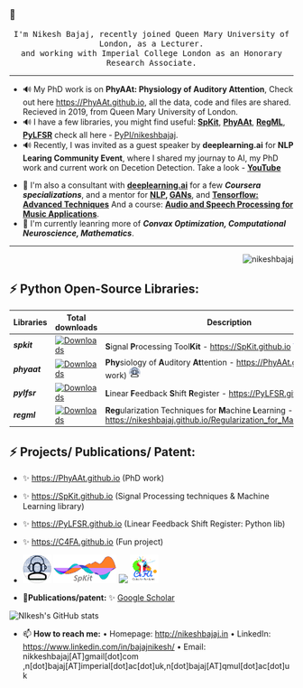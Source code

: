 ### 👋

<p align="center">
  <samp>I'm Nikesh Bajaj, recently joined Queen Mary University of London, as a Lecturer. </samp><br>
  <samp>and working with Imperial College London as an Honorary Research Associate.</samp>
</p>


__________

<!--
**Nikeshbajaj/nikeshbajaj** is a ✨ _special_ ✨ repository because its `README.md` (this file) appears on your GitHub profile.
-->
<!--
- 🔭 I'm currently working on Behavioral Analytics: **Deception Detection** in conversation at [**University of East London**](https://www.uel.ac.uk), as a postdoctoral research fellow.
-->
- 🔊 My PhD work is on **PhyAAt: Physiology of Auditory Attention**, Check out here https://PhyAAt.github.io, all the data, code and files are shared. Recieved in 2019, from Queen Mary University of London.
- 🔊 I have a few libraries, you might find useful: [**SpKit**](https://SpKit.github.io), [**PhyAAt**](https://PhyAAt.github.io), [**RegML**](https://pypi.org/project/regml/), [**PyLFSR**](https://pypi.org/project/pylfsr/) check all here - [PyPI/nikeshbajaj](https://pypi.org/user/nikeshbajaj/).
- 🔊 Recently, I was invited as a guest speaker by **deeplearning.ai** for **NLP Learing Community Event**, where I shared my journay to AI, my PhD work and current work on Decetion Detection. Take a look - [**YouTube**](https://www.youtube.com/watch?v=vMnBE9FF9vg)
<!--
- 🔊 I have **5+ years** of teaching experience, have been working on machine learning and signal processing for **10 years**.
-->
- 👯 I'm also a consultant with [**deeplearning.ai**](https://www.deeplearning.ai/) for a few ***Coursera specializations***, and a mentor for **[NLP](https://www.coursera.org/specializations/natural-language-processing), [GANs](https://www.coursera.org/specializations/generative-adversarial-networks-gans)**, and **[Tensorflow: Advanced Techniques](https://www.coursera.org/specializations/tensorflow-advanced-techniques)** And a course:  [**Audio and Speech Processing for Music Applications**](https://www.coursera.org/learn/audio-signal-processing).
- 🌱 I'm currently leanring more of ***Convax Optimization, Computational Neuroscience, Mathematics***. 
<!--
I'm always looking for someone to learn from/with these. (*Computational Neuroscience methods, Behaviour analysis, psychology* ~ all about Brain :) ) 
- 👯 I’m looking to collaborate on ..
- 💬 Ask me about ...https://github.com/PhyAAt/PhyAAt.github.io/blob/master/assets/logos/phyaat_logo%20-%20Copy.png
-->
-------
<p align="right"> <img src="https://komarev.com/ghpvc/?username=nikeshbajaj" alt="nikeshbajaj" /></p>

## ⚡ **Python Open-Source Libraries:**

| **Libraries**   | **Total downloads** |**Description** |
| -----------     | ----------- |----------- | 
| ***spkit***   | [![Downloads](https://pepy.tech/badge/spkit)](https://pepy.tech/project/spkit)   |   **S**ignal **P**rocessing Tool**Kit** - https://SpKit.github.io  [<img src="https://github.com/spkit/spkit.github.io/blob/master/assets/logo/logo.png?raw=true" height="20"/>](https://spkit.github.io)|
| ***phyaat***  | [![Downloads](https://pepy.tech/badge/phyaat)](https://pepy.tech/project/phyaat) | **Phy**siology of **A**uditory **At**tention - https://PhyAAt.github.io (PhD work) [<img src="https://github.com/PhyAAt/PhyAAt.github.io/blob/master/assets/logos/phyaat_logo%20-%20Copy.png?raw=true" height="20"/>](https://phyaat.github.io)|
| ***pylfsr***  | [![Downloads](https://pepy.tech/badge/pylfsr)](https://pepy.tech/project/pylfsr) |**L**inear **F**eedback **S**hift **R**egister - https://PyLFSR.github.io/ [<img src="https://github.com/Nikeshbajaj/Linear_Feedback_Shift_Register/blob/master/images/pylfsr_logo.png?raw=true" height="20"/>](https://PyLFSR.github.io)|
| ***regml***   | [![Downloads](https://pepy.tech/badge/regml)](https://pepy.tech/project/regml)   |**Reg**ularization Techniques for **M**achine **L**earning - https://nikeshbajaj.github.io/Regularization_for_Machine_Learning/ |



## ⚡ **Projects/ Publications/ Patent:**
- ✨ https://PhyAAt.github.io (PhD work)
- ✨ https://SpKit.github.io  (Signal Processing techniques & Machine Learning library)
- ✨ https://PyLFSR.github.io  (Linear Feedback Shift Register: Python lib)
- ✨ https://C4FA.github.io (Fun project)
- [<img src="https://github.com/PhyAAt/PhyAAt.github.io/blob/master/assets/logos/phyaat_logo%20-%20Copy.png?raw=true" height="50"/>](https://phyaat.github.io)
[<img src="https://github.com/spkit/spkit.github.io/blob/master/assets/logo/logo.png?raw=true" height="50"/>](https://spkit.github.io)
[<img src="https://github.com/Nikeshbajaj/Linear_Feedback_Shift_Register/blob/master/images/pylfsr_logo.png?raw=true" height="50"/>](https://PyLFSR.github.io)
[<img src="https://github.com/c4fa/c4fa.github.io/blob/master/_images/logo.png?raw=true" height="50"/>](https://C4FA.github.io)
    
- 🌱**Publications/patent:** ✨ [Google Scholar](https://scholar.google.co.in/citations?user=UEOU4boAAAAJ&hl=en)

![NIkesh's GitHub stats](https://github-readme-stats.vercel.app/api?username=nikeshbajaj&show_icons=true&hide=prs)

- 📫 **How to reach me:** &bull; Homepage: http://nikeshbajaj.in &bull; LinkedIn: https://www.linkedin.com/in/bajajnikesh/  &bull; Email: nikkeshbajaj[AT]gmail[dot]com ,n[dot]bajaj[AT]imperial[dot]ac[dot]uk,n[dot]bajaj[AT]qmul[dot]ac[dot]uk



